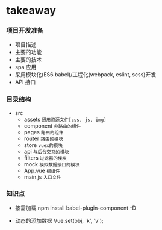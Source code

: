 # takeaway
### 项目开发准备
- 项目描述
- 主要的功能
- 主要的技术
- spa 应用
- 采用模块化(ES6 babel)/工程化(webpack, eslint, scss)开发
- API 接口

### 目录结构
- src
  + assets `通用资源文件[css, js, img]`
  + component `非路由的组件`
  + pages `路由的组件`
  + router `路由的模块`
  + store `vuex的模块`
  + api `与后台交互的模块`
  + filters `过滤器的模块`
  + mock `模拟数据接口的模块`
  + App.vue `根组件`
  + main.js `入口文件`

### 知识点
- 按需加载
  npm install babel-plugin-component -D

- 动态的添加数据
  Vue.set(obj, 'k', 'v');
